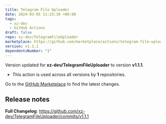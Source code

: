 ```yaml
---
title: Telegram File Uploader
date: 2024-03-05 11:23:39 +00:00
tags:
  - xz-dev
  - GitHub Actions
draft: false
repo: xz-dev/TelegramFileUploader
marketplace: https://github.com/marketplace/actions/telegram-file-uploader
version: v1.1.1
dependentsNumber: "1"
---
```



Version updated for **xz-dev/TelegramFileUploader** to version **v1.1.1**.
- This action is used across all versions by **1** repositories.

Go to the [GitHub Marketplace](https://github.com/marketplace/actions/telegram-file-uploader) to find the latest changes.

## Release notes

**Full Changelog**: https://github.com/xz-dev/TelegramFileUploader/commits/v1.1.1
